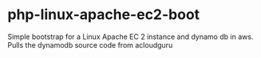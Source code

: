 # php-linux-apache-ec2-boot
Simple bootstrap for a Linux Apache EC 2 instance and dynamo db in aws.  Pulls the dynamodb source code from acloudguru
